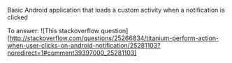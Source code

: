 Basic Android application that loads a custom activity when a notification is clicked

To answer: ![This stackoverflow question][http://stackoverflow.com/questions/25266834/titanium-perform-action-when-user-clicks-on-android-notification/25281103?noredirect=1#comment39397000_25281103]

